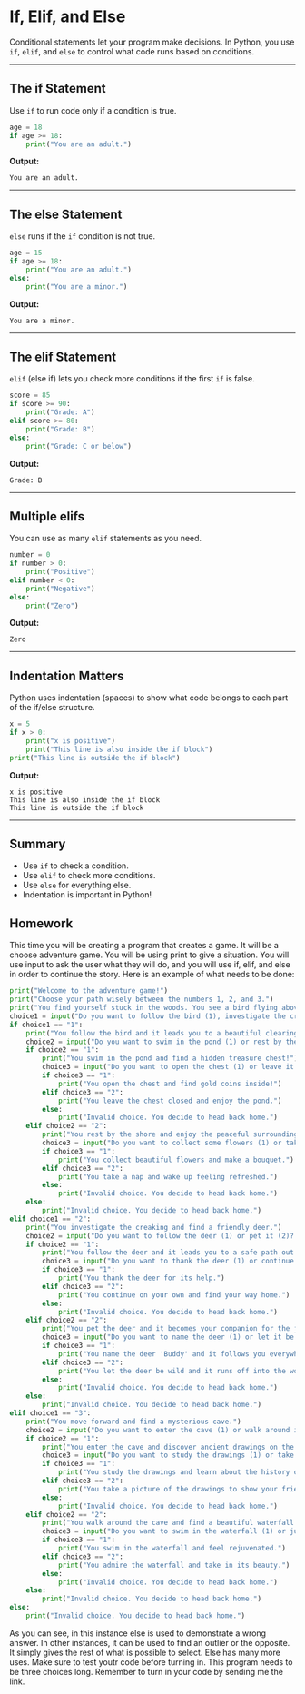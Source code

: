 # If, Elif, and Else

Conditional statements let your program make decisions. In Python, you use `if`, `elif`, and `else` to control what code runs based on conditions.

---
## The if Statement
Use `if` to run code only if a condition is true.

```python
age = 18
if age >= 18:
	print("You are an adult.")
```
**Output:**
```
You are an adult.
```

---
## The else Statement
`else` runs if the `if` condition is not true.

```python
age = 15
if age >= 18:
	print("You are an adult.")
else:
	print("You are a minor.")
```
**Output:**
```
You are a minor.
```

---
## The elif Statement
`elif` (else if) lets you check more conditions if the first `if` is false.

```python
score = 85
if score >= 90:
	print("Grade: A")
elif score >= 80:
	print("Grade: B")
else:
	print("Grade: C or below")
```
**Output:**
```
Grade: B
```

---
## Multiple elifs
You can use as many `elif` statements as you need.

```python
number = 0
if number > 0:
	print("Positive")
elif number < 0:
	print("Negative")
else:
	print("Zero")
```
**Output:**
```
Zero
```

---
## Indentation Matters
Python uses indentation (spaces) to show what code belongs to each part of the if/else structure.

```python
x = 5
if x > 0:
	print("x is positive")
	print("This line is also inside the if block")
print("This line is outside the if block")
```
**Output:**
```
x is positive
This line is also inside the if block
This line is outside the if block
```

---
## Summary
- Use `if` to check a condition.
- Use `elif` to check more conditions.
- Use `else` for everything else.
- Indentation is important in Python!

## Homework
This time you will be creating a program that creates a game. It will be a choose adventure game. You will be using print to give a situation. You will use input to ask the user what they will do, and you will use if, elif, and else in order to continue the story. Here is an example of what needs to be done:
```python
print("Welcome to the adventure game!")
print("Choose your path wisely between the numbers 1, 2, and 3.")
print("You find yourself stuck in the woods. You see a bird flying above you and you hear a creaking from behind.")
choice1 = input("Do you want to follow the bird (1), investigate the creaking (2), or move forward (3)? ")
if choice1 == "1":
    print("You follow the bird and it leads you to a beautiful clearing with a pond.")
    choice2 = input("Do you want to swim in the pond (1) or rest by the shore (2)? ")
    if choice2 == "1":
        print("You swim in the pond and find a hidden treasure chest!")
        choice3 = input("Do you want to open the chest (1) or leave it closed (2)? ")
        if choice3 == "1":
            print("You open the chest and find gold coins inside!")
        elif choice3 == "2":
            print("You leave the chest closed and enjoy the pond.")
        else:
            print("Invalid choice. You decide to head back home.")
    elif choice2 == "2":
        print("You rest by the shore and enjoy the peaceful surroundings.")
        choice3 = input("Do you want to collect some flowers (1) or take a nap (2)? ")
        if choice3 == "1":
            print("You collect beautiful flowers and make a bouquet.")
        elif choice3 == "2":
            print("You take a nap and wake up feeling refreshed.")
        else:
            print("Invalid choice. You decide to head back home.")
    else:
        print("Invalid choice. You decide to head back home.")
elif choice1 == "2":
    print("You investigate the creaking and find a friendly deer.")
    choice2 = input("Do you want to follow the deer (1) or pet it (2)? ")
    if choice2 == "1":
        print("You follow the deer and it leads you to a safe path out of the woods.")
        choice3 = input("Do you want to thank the deer (1) or continue on your own (2)? ")
        if choice3 == "1":
            print("You thank the deer for its help.")
        elif choice3 == "2":
            print("You continue on your own and find your way home.")
        else:
            print("Invalid choice. You decide to head back home.")
    elif choice2 == "2":
        print("You pet the deer and it becomes your companion for the journey.")
        choice3 = input("Do you want to name the deer (1) or let it be wild (2)? ")
        if choice3 == "1":
            print("You name the deer 'Buddy' and it follows you everywhere.")
        elif choice3 == "2":
            print("You let the deer be wild and it runs off into the woods.")
        else:
            print("Invalid choice. You decide to head back home.")
    else:
        print("Invalid choice. You decide to head back home.")
elif choice1 == "3":
    print("You move forward and find a mysterious cave.")
    choice2 = input("Do you want to enter the cave (1) or walk around it (2)? ")
    if choice2 == "1":
        print("You enter the cave and discover ancient drawings on the walls.")
        choice3 = input("Do you want to study the drawings (1) or take a picture (2)? ")
        if choice3 == "1":
            print("You study the drawings and learn about the history of the area.")
        elif choice3 == "2":
            print("You take a picture of the drawings to show your friends.")
        else:
            print("Invalid choice. You decide to head back home.")
    elif choice2 == "2":
        print("You walk around the cave and find a beautiful waterfall.")
        choice3 = input("Do you want to swim in the waterfall (1) or just admire it (2)? ")
        if choice3 == "1":
            print("You swim in the waterfall and feel rejuvenated.")
        elif choice3 == "2":
            print("You admire the waterfall and take in its beauty.")
        else:
            print("Invalid choice. You decide to head back home.")
    else:
        print("Invalid choice. You decide to head back home.")
else:
    print("Invalid choice. You decide to head back home.")
```
As you can see, in this instance else is used to demonstrate a wrong answer. In other instances, it can be used to find an outlier or the opposite. It simply gives the rest of what is possible to select. Else has many more uses. Make sure to test youtr code before turning in. This program needs to be three choices long. Remember to turn in your code by sending me the link. 